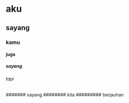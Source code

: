 # aku
## sayang
### kamu
#### juga
##### sayang
###### tapi
####### sayang
######## kita
######### berjauhan
